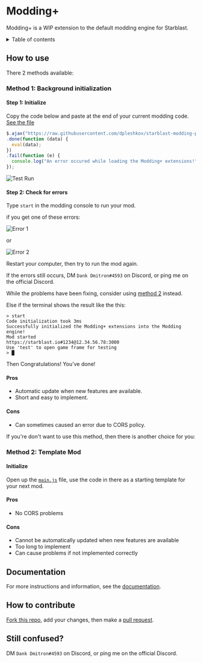 # Modding+

Modding+ is a WIP extension to the default modding engine for Starblast. 

<details>
  <summary markdown="span">Table of contents</summary>
     
  **[How to use](#how-to-use)**
  
  <details>
    <summary markdown="span">Contents</summary>
 
   * **[Method 1: Background initialization](#method-1-background-initialization)**
    
   * **[Method 2: Template Mod](#method-2-template-mod)**
   
  </details>
  
  **[Documentation](#documentation)**
  
  **[How to contribute](#how-to-contribute)**
  
  **[Still confused?](#still-confused)**
</details>

## How to use

There 2 methods available:

### Method 1: Background initialization

#### Step 1: Initialize

Copy the code below and paste at the end of your current modding code. [See the file](/init.js)
```js
$.ajax("https://raw.githubusercontent.com/dpleshkov/starblast-modding-plus/master/config.js")
.done(function (data) {
  eval(data);
})
.fail(function (e) {
  console.log("An error occured while loading the Modding+ extensions!");
});
```
![Test Run](https://raw.githubusercontent.com/Bhpsngum/img-src/master/TestRunModdingPlus.PNG)
#### Step 2: Check for errors

Type `start` in the modding console to run your mod.

if you get one of these errors:

![Error 1](https://raw.githubusercontent.com/Bhpsngum/img-src/master/ModdingPlusError1.PNG)

or

![Error 2](https://raw.githubusercontent.com/Bhpsngum/img-src/master/ModdingPlusError2.PNG)

Restart your computer, then try to run the mod again.

If the errors still occurs, DM `Dank Dmitron#4593` on Discord, or ping me on the official Discord.

While the problems have been fixing, consider using [method 2](#method-2-template-mod) instead.

Else if the terminal shows the result like the this:
```
> start
Code initialization took 3ms
Successfully initialized the Modding+ extensions into the Modding engine!
Mod started
https://starblast.io#1234@12.34.56.78:3000
Use 'test' to open game frame for testing
> █
```

Then Congratulations! You've done!

#### Pros
* Automatic update when new features are available.
* Short and easy to implement.
#### Cons
* Can sometimes caused an error due to CORS policy.

If you're don't want to use this method, then there is another choice for you:

### Method 2: Template Mod

#### Initialize
Open up the [`main.js`](/main.js) file, use the code in there as a starting template for your next mod.
#### Pros
* No CORS problems
#### Cons
* Cannot be automatically updated when new features are available
* Too long to implement
* Can cause problems if not implemented correctly

## Documentation

For more instructions and information, see the [documentation](/docs.md).

## How to contribute

[Fork this repo](https://github.com/dpleshkov/starblast-modding-plus/fork), add your changes, then make a [pull request](https://github.com/dpleshkov/starblast-modding-plus/pulls).


## Still confused?

DM `Dank Dmitron#4593` on Discord, or ping me on the official Discord.
